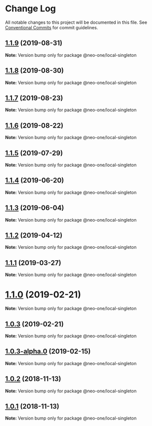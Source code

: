 # Change Log

All notable changes to this project will be documented in this file.
See [Conventional Commits](https://conventionalcommits.org) for commit guidelines.

## [1.1.9](https://github.com/neo-one-suite/neo-one/compare/@neo-one/local-singleton@1.1.8...@neo-one/local-singleton@1.1.9) (2019-08-31)

**Note:** Version bump only for package @neo-one/local-singleton





## [1.1.8](https://github.com/neo-one-suite/neo-one/compare/@neo-one/local-singleton@1.1.7...@neo-one/local-singleton@1.1.8) (2019-08-30)

**Note:** Version bump only for package @neo-one/local-singleton





## [1.1.7](https://github.com/neo-one-suite/neo-one/compare/@neo-one/local-singleton@1.1.6...@neo-one/local-singleton@1.1.7) (2019-08-23)

**Note:** Version bump only for package @neo-one/local-singleton





## [1.1.6](https://github.com/neo-one-suite/neo-one/compare/@neo-one/local-singleton@1.1.5...@neo-one/local-singleton@1.1.6) (2019-08-22)

**Note:** Version bump only for package @neo-one/local-singleton





## [1.1.5](https://github.com/neo-one-suite/neo-one/compare/@neo-one/local-singleton@1.1.4...@neo-one/local-singleton@1.1.5) (2019-07-29)

**Note:** Version bump only for package @neo-one/local-singleton





## [1.1.4](https://github.com/neo-one-suite/neo-one/compare/@neo-one/local-singleton@1.1.3...@neo-one/local-singleton@1.1.4) (2019-06-20)

**Note:** Version bump only for package @neo-one/local-singleton





## [1.1.3](https://github.com/neo-one-suite/neo-one/compare/@neo-one/local-singleton@1.1.2...@neo-one/local-singleton@1.1.3) (2019-06-04)

**Note:** Version bump only for package @neo-one/local-singleton





## [1.1.2](https://github.com/neo-one-suite/neo-one/compare/@neo-one/local-singleton@1.1.1...@neo-one/local-singleton@1.1.2) (2019-04-12)

**Note:** Version bump only for package @neo-one/local-singleton





## [1.1.1](https://github.com/neo-one-suite/neo-one/compare/@neo-one/local-singleton@1.1.0...@neo-one/local-singleton@1.1.1) (2019-03-27)

**Note:** Version bump only for package @neo-one/local-singleton





# [1.1.0](https://github.com/neo-one-suite/neo-one/compare/@neo-one/local-singleton@1.0.3...@neo-one/local-singleton@1.1.0) (2019-02-21)

**Note:** Version bump only for package @neo-one/local-singleton





## [1.0.3](https://github.com/neo-one-suite/neo-one/compare/@neo-one/local-singleton@1.0.3-alpha.0...@neo-one/local-singleton@1.0.3) (2019-02-21)

**Note:** Version bump only for package @neo-one/local-singleton





## [1.0.3-alpha.0](https://github.com/neo-one-suite/neo-one/compare/@neo-one/local-singleton@1.0.2...@neo-one/local-singleton@1.0.3-alpha.0) (2019-02-15)

**Note:** Version bump only for package @neo-one/local-singleton





## [1.0.2](https://github.com/neo-one-suite/neo-one/compare/@neo-one/local-singleton@1.0.1...@neo-one/local-singleton@1.0.2) (2018-11-13)

**Note:** Version bump only for package @neo-one/local-singleton





## [1.0.1](https://github.com/neo-one-suite/neo-one/compare/@neo-one/local-singleton@1.0.0...@neo-one/local-singleton@1.0.1) (2018-11-13)

**Note:** Version bump only for package @neo-one/local-singleton
